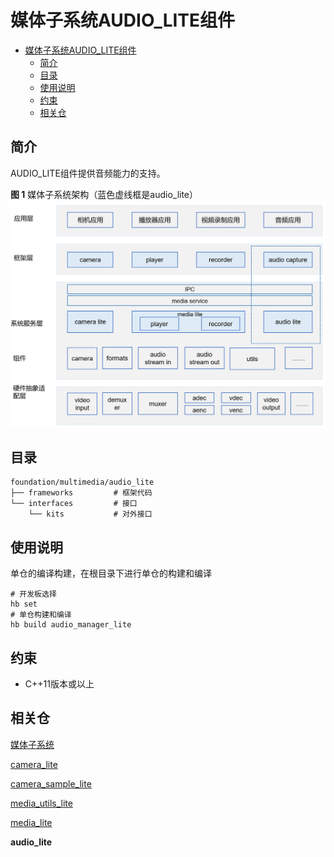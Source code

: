 # 媒体子系统AUDIO\_LITE组件<a name="ZH-CN_TOPIC_0000001080430608"></a>

- [媒体子系统AUDIO\_LITE组件<a name="ZH-CN_TOPIC_0000001080430608"></a>](#媒体子系统audio_lite组件)
  - [简介<a name="section11660541593"></a>](#简介)
  - [目录<a name="section178251437756"></a>](#目录)
  - [使用说明<a name="section1648194512427"></a>](#使用说明)
  - [约束<a name="section722512541395"></a>](#约束)
  - [相关仓<a name="section1371113476307"></a>](#相关仓)

## 简介<a name="section11660541593"></a>

AUDIO\_LITE组件提供音频能力的支持。

**图 1**  媒体子系统架构（蓝色虚线框是audio\_lite）<a name="fig584652218594"></a>  
![](figures/audio_lite.png "媒体子系统架构（蓝色虚线框是audio_lite）")

## 目录<a name="section178251437756"></a>

```
foundation/multimedia/audio_lite
├── frameworks         # 框架代码    
└── interfaces         # 接口
    └── kits           # 对外接口
```

## 使用说明<a name="section1648194512427"></a>

单仓的编译构建，在根目录下进行单仓的构建和编译

```
# 开发板选择
hb set  
# 单仓构建和编译
hb build audio_manager_lite 
```

## 约束<a name="section722512541395"></a>

-   C++11版本或以上

## 相关仓<a name="section1371113476307"></a>

[媒体子系统](https://gitee.com/openharmony/docs/blob/master/zh-cn/readme/%E5%AA%92%E4%BD%93%E5%AD%90%E7%B3%BB%E7%BB%9F.md)

[camera\_lite](https://gitee.com/openharmony/multimedia_camera_lite/blob/master/README_zh.md)

[camera\_sample\_lite](https://gitee.com/openharmony/applications_sample_camera/blob/master/README_zh.md)

[media\_utils\_lite](https://gitee.com/openharmony/multimedia_utils_lite/blob/master/README_zh.md)

[media\_lite](https://gitee.com/openharmony/multimedia_media_lite/blob/master/README_zh.md)

**audio\_lite**

